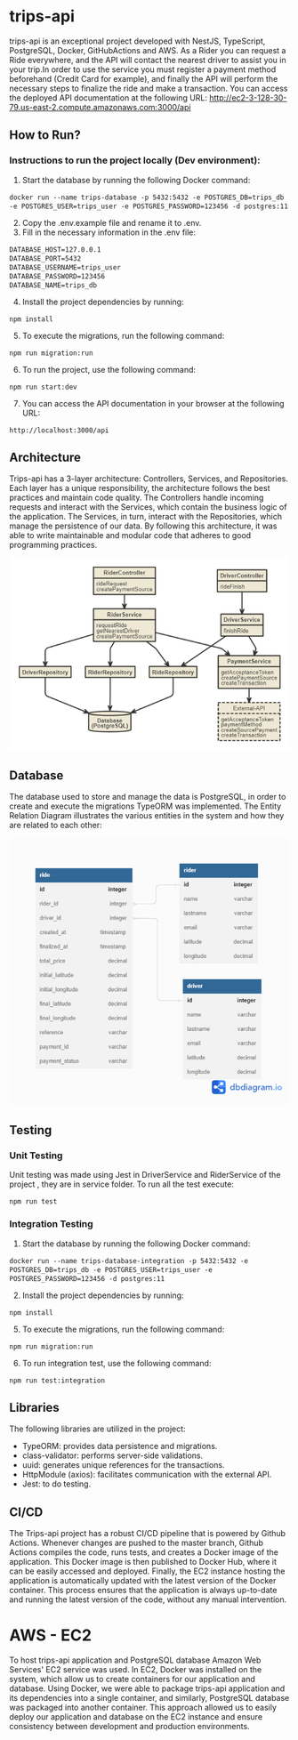 # trips-api

trips-api is an exceptional project developed with NestJS, TypeScript, PostgreSQL, Docker, GitHubActions and AWS. As a Rider you can request a Ride everywhere, and the API will contact the nearest driver to assist you in your trip.In order to use the service you must register a payment method beforehand (Credit Card for example), and finally the API will perform the necessary steps to finalize the ride and make a transaction. You can access the deployed API documentation at the following URL: http://ec2-3-128-30-79.us-east-2.compute.amazonaws.com:3000/api 

## How to Run?

### Instructions to run the project locally (Dev environment):
1. Start the database by running the following Docker command:
```
docker run --name trips-database -p 5432:5432 -e POSTGRES_DB=trips_db -e POSTGRES_USER=trips_user -e POSTGRES_PASSWORD=123456 -d postgres:11
```
2. Copy the .env.example file and rename it to .env.
3. Fill in the necessary information in the .env file:
```
DATABASE_HOST=127.0.0.1
DATABASE_PORT=5432
DATABASE_USERNAME=trips_user
DATABASE_PASSWORD=123456
DATABASE_NAME=trips_db
```
4. Install the project dependencies by running:
```
npm install
```
5. To execute the migrations, run the following command:
```
npm run migration:run
```
6. To run the project, use the following command:
```
npm run start:dev
```
7. You can access the API documentation in your browser at the following URL:
```
http://localhost:3000/api
```


## Architecture
Trips-api has a 3-layer architecture: Controllers, Services, and Repositories. Each layer has a unique responsibility, the architecture follows the best practices and maintain code quality. The Controllers handle incoming requests and interact with the Services, which contain the business logic of the application. The Services, in turn, interact with the Repositories, which manage the persistence of our data. By following this architecture, it was able to write maintainable and modular code that adheres to good programming practices.

![3 layer Architecture](./docs/ARCHITECTURE.png)

## Database

The database used to store and manage the data is PostgreSQL, in order to create and execute the migrations TypeORM was implemented. The Entity Relation Diagram illustrates the various entities in the system and how they are related to each other:

![Entitiy Relation Diagram](./docs/ERD.png)

## Testing

### Unit Testing

Unit testing was made using Jest in DriverService and RiderService of the project , they are in service folder. To run all the test execute:
 ```
 npm run test
 ```

 ### Integration Testing
1. Start the database by running the following Docker command:
```
docker run --name trips-database-integration -p 5432:5432 -e POSTGRES_DB=trips_db -e POSTGRES_USER=trips_user -e POSTGRES_PASSWORD=123456 -d postgres:11
```
2. Install the project dependencies by running:
```
npm install
```
5. To execute the migrations, run the following command:
```
npm run migration:run
```
6. To run integration test, use the following command:
```
npm run test:integration
```




## Libraries

The following libraries are utilized in the project:

- TypeORM: provides data persistence and migrations.
- class-validator: performs server-side validations.
- uuid: generates unique references for the transactions.
- HttpModule (axios): facilitates communication with the external API.
- Jest: to do testing.

## CI/CD
The Trips-api project has a robust CI/CD pipeline that is powered by Github Actions. Whenever changes are pushed to the master branch, Github Actions compiles the code, runs tests, and creates a Docker image of the application. This Docker image is then published to Docker Hub, where it can be easily accessed and deployed. Finally, the EC2 instance hosting the application is automatically updated with the latest version of the Docker container. This process ensures that the application is always up-to-date and running the latest version of the code, without any manual intervention.


# AWS - EC2
To host trips-api application and  PostgreSQL database Amazon Web Services' EC2 service was used. In EC2, Docker was installed on the system, which allow us to create containers for our application and database. Using Docker, we were able to package trips-api application and its dependencies into a single container, and similarly, PostgreSQL database was packaged into another container. This approach allowed us to easily deploy our application and database on the EC2 instance and ensure consistency between development and production environments. 
